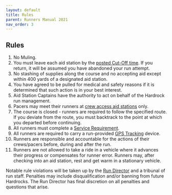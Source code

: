 ```yaml
---
layout: default
title: Rules
parent: Runners Manual 2021
nav_order: 3
---
```


## Rules

1. No Muling.
2. You must leave each aid station by the [posted Cut-Off time](/docs/runners_manual_2021/course/aid_station_table/). If you return, it will be assumed you have abandoned your run attempt.
3. No stashing of supplies along the course and no accepting aid except within 400 yards of a designated aid station.
4. You have agreed to be pulled for medical and safety reasons if it is determined that such action is in your best interest.
5. Aid Station Captains have the authority to act on behalf of the Hardrock run management.
6. Pacers may meet their runners at [crew access aid stations](/docs/runners_manual_2021/course/aid_station_table/) only.
7. The course is closed - runners are required to follow the specified route.  If you deviate from the route, you must backtrack to the point at which you departed before continuing.
8. All runners must complete a [Service Requirement](https://www.hardrock100.com/files/trailwork/HR100-2021-Service-Form.pdf).
9. All runners are required to carry a run-provided [GPS Tracking](https://www.hardrock100.com/hardrock-runner-tracking.php) device.
10. Runners are responsible and accountable for the actions of their crews/pacers before, during and after the run.
11. Runners are not allowed to take a ride in a vehicle where it advances their progress or compensates for runner error. Runners may, after checking into an aid station, rest and get warm in a stationary vehicle.
 
Notable rule violations will be taken up by the [Run Director](mailto:dale@hardrock100.com) and a tribunal of run staff.  Penalties may include disqualification and/or banning from future Hardrocks.  The Run Director has final discretion on all penalties and questions that arise.
